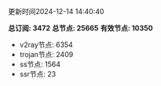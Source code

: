 更新时间2024-12-14 14:40:40

**总订阅: 3472**
**总节点: 25665**
**有效节点: 10350**
- v2ray节点: 6354
- trojan节点: 2409
- ss节点: 1564
- ssr节点: 23
